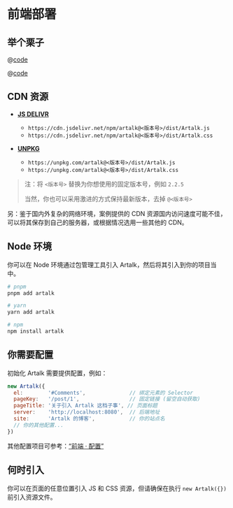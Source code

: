 # 前端部署

## 举个栗子

<CodeGroup>
  <CodeGroupItem title="CDN" active>

@[code](../../code/quick-start/cdn.html)

  </CodeGroupItem>

  <CodeGroupItem title="Node">
  
@[code](../../code/quick-start/node.ts)

  </CodeGroupItem>
</CodeGroup>

## CDN 资源

- [**JS DELIVR**](https://www.jsdelivr.com/)
  - `https://cdn.jsdelivr.net/npm/artalk@<版本号>/dist/Artalk.js`
  - `https://cdn.jsdelivr.net/npm/artalk@<版本号>/dist/Artalk.css`

- [**UNPKG**](https://unpkg.com/)
  - `https://unpkg.com/artalk@<版本号>/dist/Artalk.js`
  - `https://unpkg.com/artalk@<版本号>/dist/Artalk.css`

> 注：将 `<版本号>` 替换为你想使用的固定版本号，例如 `2.2.5`
>
> 当然，你也可以采用激进的方式保持最新版本，去掉 `@<版本号>`

另：鉴于国内外复杂的网络环境，案例提供的 CDN 资源国内访问速度可能不佳，可以将其保存到自己的服务器，或根据情况选用一些其他的 CDN。

## Node 环境

你可以在 Node 环境通过包管理工具引入 Artalk，然后将其引入到你的项目当中。

```bash
# pnpm
pnpm add artalk

# yarn
yarn add artalk

# npm
npm install artalk
```

## 你需要配置

初始化 Artalk 需要提供配置，例如：

```js
new Artalk({
  el:        '#Comments',              // 绑定元素的 Selector
  pageKey:   '/post/1',                // 固定链接 (留空自动获取)
  pageTitle: '关于引入 Artalk 这档子事', // 页面标题
  server:    'http://localhost:8080',  // 后端地址
  site:      'Artalk 的博客',           // 你的站点名
  // 你的其他配置...
})
```

其他配置项目可参考：[“前端 · 配置”](./config.md)

## 何时引入

你可以在页面的任意位置引入 JS 和 CSS 资源，但请确保在执行 `new Artalk({})` 前引入资源文件。
